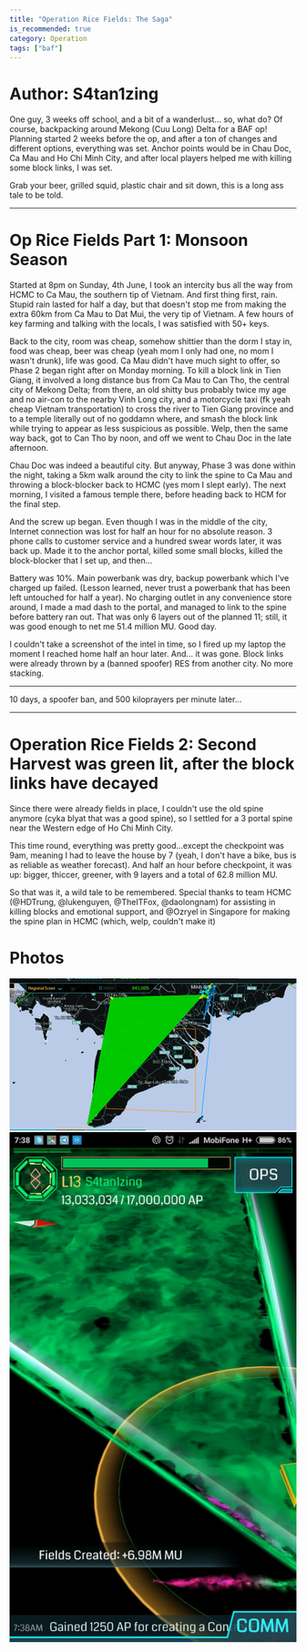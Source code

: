 ```yaml
---
title: "Operation Rice Fields: The Saga"
is_recommended: true
category: Operation
tags: ["baf"]
---
```


# Author: S4tan1zing

One guy, 3 weeks off school, and a bit of a wanderlust... so, what do? Of course, backpacking around Mekong (Cuu Long) Delta for a BAF op! Planning started 2 weeks before the op, and after a ton of changes and different options, everything was set. Anchor points would be in Chau Doc, Ca Mau and Ho Chi Minh City, and after local players helped me with killing some block links, I was set.

Grab your beer, grilled squid, plastic chair and sit down, this is a long ass tale to be told.

----------------------------------------------------------

# Op Rice Fields Part 1: Monsoon Season

Started at 8pm on Sunday, 4th June, I took an intercity bus all the way from HCMC to Ca Mau, the southern tip of Vietnam. And first thing first, rain. Stupid rain lasted for half a day, but that doesn't stop me from making the extra 60km from Ca Mau to Dat Mui, the very tip of Vietnam. A few hours of key farming and talking with the locals, I was satisfied with 50+ keys.

Back to the city, room was cheap, somehow shittier than the dorm I stay in, food was cheap, beer was cheap (yeah mom I only had one, no mom I wasn't drunk), life was good. Ca Mau didn't have much sight to offer, so Phase 2 began right after on Monday morning. To kill a block link in Tien Giang, it involved a long distance bus from Ca Mau to Can Tho, the central city of Mekong Delta; from there, an old shitty bus probably twice my age and no air-con to the nearby Vinh Long city, and a motorcycle taxi (fk yeah cheap Vietnam transportation) to cross the river to Tien Giang province and to a temple literally out of no goddamn where, and smash the block link while trying to appear as less suspicious as possible. Welp, then the same way back, got to Can Tho by noon, and off we went to Chau Doc in the late afternoon.

Chau Doc was indeed a beautiful city. But anyway, Phase 3 was done within the night, taking a 5km walk around the city to link the spine to Ca Mau and throwing a block-blocker back to HCMC (yes mom I slept early). The next morning, I visited a famous temple there, before heading back to HCM for the final step.

And the screw up began. Even though I was in the middle of the city, Internet connection was lost for half an hour for no absolute reason. 3 phone calls to customer service and a hundred swear words later, it was back up. Made it to the anchor portal, killed some small blocks, killed the block-blocker that I set up, and then...

Battery was 10%. Main powerbank was dry, backup powerbank which I've charged up failed. (Lesson learned, never trust a powerbank that has been left untouched for half a year). No charging outlet in any convenience store around, I made a mad dash to the portal, and managed to link to the spine before battery ran out. That was only 6 layers out of the planned 11; still, it was good enough to net me 51.4 million MU. Good day.

I couldn't take a screenshot of the intel in time, so I fired up my laptop the moment I reached home half an hour later. And... it was gone. Block links were already thrown by a (banned spoofer) RES from another city. No more stacking.

----------------------------------------------------------

10 days, a spoofer ban, and 500 kiloprayers per minute later...

----------------------------------------------------------

# Operation Rice Fields 2: Second Harvest was green lit, after the block links have decayed

Since there were already fields in place, I couldn't use the old spine anymore (cyka blyat that was a good spine), so I settled for a 3 portal spine near the Western edge of Ho Chi Minh City.

This time round, everything was pretty good...except the checkpoint was 9am, meaning I had to leave the house by 7 (yeah, I don't have a bike, bus is as reliable as weather forecast). And half an hour before checkpoint, it was up: bigger, thiccer, greener, with 9 layers and a total of 62.8 million MU.

So that was it, a wild tale to be remembered. Special thanks to team HCMC (@HDTrung, @lukenguyen, @TheITFox, @daolongnam) for assisting in killing blocks and emotional support, and @Ozryel in Singapore for making the spine plan in HCMC (which, welp, couldn't make it)

# Photos

![](/public/images/operation-rice-fields/orf-1.png)
![](/public/images/operation-rice-fields/orf-2.jpg)
